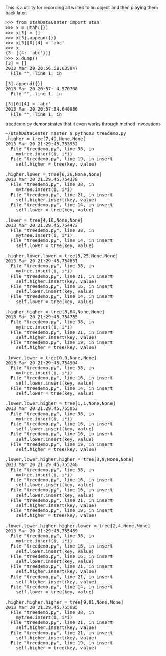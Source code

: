 This is a utility for recording all writes to an object 
and then playing them back later.

<pre>
>>> from UtahDataCenter import utah
>>> x = utah({})
>>> x[3] = []
>>> x[3].append({})
>>> x[3][0][4] = 'abc'
>>> x
{3: [{4: 'abc'}]}
>>> x.dump()
[3] = []
2013 Mar 20 20:56:58.635847
  File "<stdin>", line 1, in <module>

[3].append({})
2013 Mar 20 20:57: 4.570768
  File "<stdin>", line 1, in <module>

[3][0][4] = 'abc'
2013 Mar 20 20:57:34.640986
  File "<stdin>", line 1, in <module>
</pre>

treedemo.py demonstrates that it even works through method invocations

<pre>
~/UtahDataCenter master $ python3 treedemo.py 
.higher = tree[7,49,None,None]
2013 Mar 20 21:29:45.753952
  File "treedemo.py", line 38, in <module>
    mytree.insert(i, i*i)
  File "treedemo.py", line 19, in insert
    self.higher = tree(key, value)

.higher.lower = tree[6,36,None,None]
2013 Mar 20 21:29:45.754378
  File "treedemo.py", line 38, in <module>
    mytree.insert(i, i*i)
  File "treedemo.py", line 21, in insert
    self.higher.insert(key, value)
  File "treedemo.py", line 14, in insert
    self.lower = tree(key, value)

.lower = tree[4,16,None,None]
2013 Mar 20 21:29:45.754472
  File "treedemo.py", line 38, in <module>
    mytree.insert(i, i*i)
  File "treedemo.py", line 14, in insert
    self.lower = tree(key, value)

.higher.lower.lower = tree[5,25,None,None]
2013 Mar 20 21:29:45.754631
  File "treedemo.py", line 38, in <module>
    mytree.insert(i, i*i)
  File "treedemo.py", line 21, in insert
    self.higher.insert(key, value)
  File "treedemo.py", line 16, in insert
    self.lower.insert(key, value)
  File "treedemo.py", line 14, in insert
    self.lower = tree(key, value)

.higher.higher = tree[8,64,None,None]
2013 Mar 20 21:29:45.754785
  File "treedemo.py", line 38, in <module>
    mytree.insert(i, i*i)
  File "treedemo.py", line 21, in insert
    self.higher.insert(key, value)
  File "treedemo.py", line 19, in insert
    self.higher = tree(key, value)

.lower.lower = tree[0,0,None,None]
2013 Mar 20 21:29:45.754904
  File "treedemo.py", line 38, in <module>
    mytree.insert(i, i*i)
  File "treedemo.py", line 16, in insert
    self.lower.insert(key, value)
  File "treedemo.py", line 14, in insert
    self.lower = tree(key, value)

.lower.lower.higher = tree[1,1,None,None]
2013 Mar 20 21:29:45.755053
  File "treedemo.py", line 38, in <module>
    mytree.insert(i, i*i)
  File "treedemo.py", line 16, in insert
    self.lower.insert(key, value)
  File "treedemo.py", line 16, in insert
    self.lower.insert(key, value)
  File "treedemo.py", line 19, in insert
    self.higher = tree(key, value)

.lower.lower.higher.higher = tree[3,9,None,None]
2013 Mar 20 21:29:45.755248
  File "treedemo.py", line 38, in <module>
    mytree.insert(i, i*i)
  File "treedemo.py", line 16, in insert
    self.lower.insert(key, value)
  File "treedemo.py", line 16, in insert
    self.lower.insert(key, value)
  File "treedemo.py", line 21, in insert
    self.higher.insert(key, value)
  File "treedemo.py", line 19, in insert
    self.higher = tree(key, value)

.lower.lower.higher.higher.lower = tree[2,4,None,None]
2013 Mar 20 21:29:45.755489
  File "treedemo.py", line 38, in <module>
    mytree.insert(i, i*i)
  File "treedemo.py", line 16, in insert
    self.lower.insert(key, value)
  File "treedemo.py", line 16, in insert
    self.lower.insert(key, value)
  File "treedemo.py", line 21, in insert
    self.higher.insert(key, value)
  File "treedemo.py", line 21, in insert
    self.higher.insert(key, value)
  File "treedemo.py", line 14, in insert
    self.lower = tree(key, value)

.higher.higher.higher = tree[9,81,None,None]
2013 Mar 20 21:29:45.755685
  File "treedemo.py", line 38, in <module>
    mytree.insert(i, i*i)
  File "treedemo.py", line 21, in insert
    self.higher.insert(key, value)
  File "treedemo.py", line 21, in insert
    self.higher.insert(key, value)
  File "treedemo.py", line 19, in insert
    self.higher = tree(key, value)
</pre>